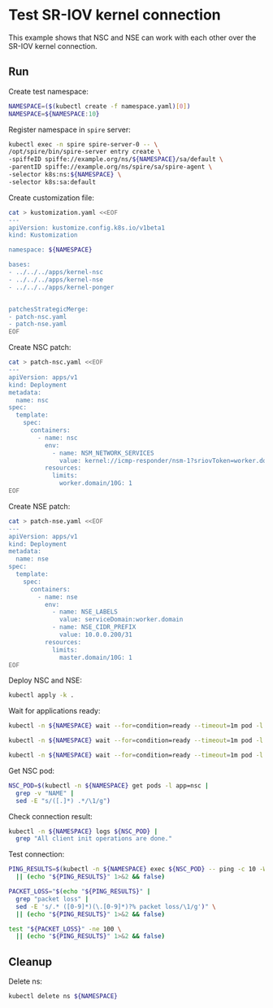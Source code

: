 # Test SR-IOV kernel connection

This example shows that NSC and NSE can work with each other over the SR-IOV kernel connection.

## Run

Create test namespace:
```bash
NAMESPACE=($(kubectl create -f namespace.yaml)[0])
NAMESPACE=${NAMESPACE:10}
```

Register namespace in `spire` server:
```bash
kubectl exec -n spire spire-server-0 -- \
/opt/spire/bin/spire-server entry create \
-spiffeID spiffe://example.org/ns/${NAMESPACE}/sa/default \
-parentID spiffe://example.org/ns/spire/sa/spire-agent \
-selector k8s:ns:${NAMESPACE} \
-selector k8s:sa:default
```

Create customization file:
```bash
cat > kustomization.yaml <<EOF
---
apiVersion: kustomize.config.k8s.io/v1beta1
kind: Kustomization

namespace: ${NAMESPACE}

bases:
- ../../../apps/kernel-nsc
- ../../../apps/kernel-nse
- ../../../apps/kernel-ponger


patchesStrategicMerge:
- patch-nsc.yaml
- patch-nse.yaml
EOF
```

Create NSC patch:
```bash
cat > patch-nsc.yaml <<EOF
---
apiVersion: apps/v1
kind: Deployment
metadata:
  name: nsc
spec:
  template:
    spec:
      containers:
        - name: nsc
          env:
            - name: NSM_NETWORK_SERVICES
              value: kernel://icmp-responder/nsm-1?sriovToken=worker.domain/10G
          resources:
            limits:
              worker.domain/10G: 1
EOF
```

Create NSE patch:
```bash
cat > patch-nse.yaml <<EOF
---
apiVersion: apps/v1
kind: Deployment
metadata:
  name: nse
spec:
  template:
    spec:
      containers:
        - name: nse
          env:
            - name: NSE_LABELS
              value: serviceDomain:worker.domain
            - name: NSE_CIDR_PREFIX
              value: 10.0.0.200/31
          resources:
            limits:
              master.domain/10G: 1
EOF
```

Deploy NSC and NSE:
```bash
kubectl apply -k .
```

Wait for applications ready:
```bash
kubectl -n ${NAMESPACE} wait --for=condition=ready --timeout=1m pod -l app=nsc
```
```bash
kubectl -n ${NAMESPACE} wait --for=condition=ready --timeout=1m pod -l app=nse
```
```bash
kubectl -n ${NAMESPACE} wait --for=condition=ready --timeout=1m pod -l app=ponger
```

Get NSC pod:
```bash
NSC_POD=$(kubectl -n ${NAMESPACE} get pods -l app=nsc |
  grep -v "NAME" |
  sed -E "s/([.]*) .*/\1/g")
```

Check connection result:
```bash
kubectl -n ${NAMESPACE} logs ${NSC_POD} |
  grep "All client init operations are done."
```

Test connection:
```bash
PING_RESULTS=$(kubectl -n ${NAMESPACE} exec ${NSC_POD} -- ping -c 10 -W 1 10.0.0.200 2>&1) \
  || (echo "${PING_RESULTS}" 1>&2 && false)
```
```bash
PACKET_LOSS="$(echo "${PING_RESULTS}" |
  grep "packet loss" |
  sed -E 's/.* ([0-9]*)(\.[0-9]*)?% packet loss/\1/g')" \
  || (echo "${PING_RESULTS}" 1>&2 && false)
```
```bash
test "${PACKET_LOSS}" -ne 100 \
  || (echo "${PING_RESULTS}" 1>&2 && false)
```

## Cleanup

Delete ns:
```bash
kubectl delete ns ${NAMESPACE}
```